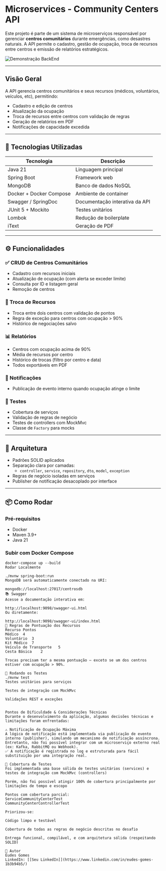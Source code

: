 #  Microservices - Community Centers API

Este projeto é parte de um sistema de microserviços responsável por gerenciar **centros comunitários** durante emergências, como desastres naturais. A API permite o cadastro, gestão de ocupação, troca de recursos entre centros e emissão de relatórios estratégicos.

![Demonstração BackEnd](Animação.gif)

---

##  Visão Geral

A API gerencia centros comunitários e seus recursos (médicos, voluntários, veículos, etc), permitindo:

- Cadastro e edição de centros
- Atualização da ocupação
- Troca de recursos entre centros com validação de regras
- Geração de relatórios em PDF
- Notificações de capacidade excedida

---

## 🚀 Tecnologias Utilizadas

| Tecnologia | Descrição |
|------------|-----------|
| Java 21 | Linguagem principal |
| Spring Boot | Framework web |
| MongoDB | Banco de dados NoSQL |
| Docker + Docker Compose | Ambiente de container |
| Swagger / SpringDoc | Documentação interativa da API |
| JUnit 5 + Mockito | Testes unitários |
| Lombok | Redução de boilerplate |
| iText | Geração de PDF |

---

## ⚙️ Funcionalidades

### ✅ CRUD de Centros Comunitários
- Cadastro com recursos iniciais
- Atualização de ocupação (com alerta se exceder limite)
- Consulta por ID e listagem geral
- Remoção de centros

### 🔁 Troca de Recursos
- Troca entre dois centros com validação de pontos
- Regra de exceção para centros com ocupação > 90%
- Histórico de negociações salvo

### 📊 Relatórios
- Centros com ocupação acima de 90%
- Média de recursos por centro
- Histórico de trocas (filtro por centro e data)
- Todos exportáveis em PDF

### 📢 Notificações
- Publicação de evento interno quando ocupação atinge o limite

### 🧪 Testes
- Cobertura de serviços
- Validação de regras de negócio
- Testes de controllers com MockMvc
- Classe de `Factory` para mocks

---

## 🧱 Arquitetura

- Padrões SOLID aplicados
- Separação clara por camadas:
  - `controller`, `service`, `repository`, `dto`, `model`, `exception`
- Regras de negócio isoladas em serviços
- Publisher de notificação desacoplado por interface

---

## 📦 Como Rodar

### Pré-requisitos

- Docker
- Maven 3.9+
- Java 21

### Subir com Docker Compose

```
docker-compose up --build
Rodar Localmente

./mvnw spring-boot:run
MongoDB será automaticamente conectado na URI:

mongodb://localhost:27017/centrosdb
📚 Swagger
Acesse a documentação interativa em:

http://localhost:9098/swagger-ui.html
Ou diretamente:

http://localhost:9098/swagger-ui/index.html
🔄 Regras de Pontuação dos Recursos
Recurso	Pontos
Médico	4
Voluntário	3
Kit Médico	7
Veículo de Transporte	5
Cesta Básica	2

Trocas precisam ter a mesma pontuação — exceto se um dos centros estiver com ocupação > 90%.

🧪 Rodando os Testes
./mvnw test
Testes unitários para serviços

Testes de integração com MockMvc

Validações REST e exceções


Pontos de Dificuldade & Considerações Técnicas
Durante o desenvolvimento da aplicação, algumas decisões técnicas e limitações foram enfrentadas:

⚠️ Notificação de Ocupação Máxima
A lógica de notificação está implementada via publicação de evento interno (publisher), simulando um mecanismo de notificação assíncrona.
Entretanto, não foi possível integrar com um microserviço externo real (ex: Kafka, RabbitMQ ou Webhook).
✅ A notificação é registrada no log e estruturada para fácil substituição por uma integração real.

🔬 Cobertura de Testes
Foi implementada uma base sólida de testes unitários (services) e testes de integração com MockMvc (controllers)

Porém, não foi possível atingir 100% de cobertura principalmente por limitações de tempo e escopo

Pontos com cobertura parcial:
ServiceCommunityCenterTest
CommunityCenterControllerTest

Priorizou-se:

Código limpo e testável

Cobertura de todas as regras de negócio descritas no desafio

Entrega funcional, compilável, e com arquitetura sólida (respeitando SOLID)

👤 Autor
Eudes Gomes
LinkedIn: [[Seu LinkedIn]](https://www.linkedin.com/in/eudes-gomes-1b3b94b5/)

